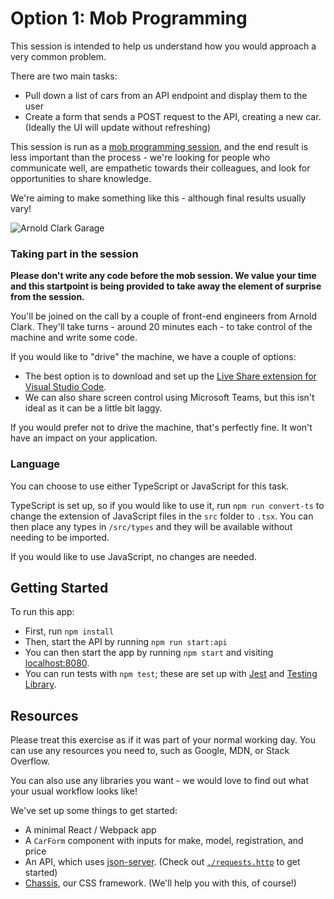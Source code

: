 # Option 1: Mob Programming

This session is intended to help us understand how you would approach a very common problem.

There are two main tasks:

-   Pull down a list of cars from an API endpoint and display them to the user
-   Create a form that sends a POST request to the API, creating a new car. (Ideally the UI will update without refreshing)

This session is run as a [mob programming session](https://en.wikipedia.org/wiki/Mob_programming), and the end result is less important than the process - we're looking for people who communicate well, are empathetic towards their colleagues, and look for opportunities to share knowledge.

We're aiming to make something like this - although final results usually vary!

![Arnold Clark Garage](/src/static/images/garage.gif "Arnold Clark Garage")

### Taking part in the session

**Please don't write any code before the mob session. We value your time and this startpoint is being provided to take away the element of surprise from the session.**

You'll be joined on the call by a couple of front-end engineers from Arnold Clark. They'll take turns - around 20 minutes each - to take control of the machine and write some code.

If you would like to "drive" the machine, we have a couple of options:

-   The best option is to download and set up the [Live Share extension for Visual Studio Code](https://code.visualstudio.com/learn/collaboration/live-share).
-   We can also share screen control using Microsoft Teams, but this isn't ideal as it can be a little bit laggy.

If you would prefer not to drive the machine, that's perfectly fine. It won't have an impact on your application.

### Language

You can choose to use either TypeScript or JavaScript for this task.

TypeScript is set up, so if you would like to use it, run `npm run convert-ts` to change the extension of JavaScript files in the `src` folder to `.tsx`. You can then place any types in `/src/types` and they will be available without needing to be imported.

If you would like to use JavaScript, no changes are needed.

## Getting Started

To run this app:

-   First, run `npm install`
-   Then, start the API by running `npm run start:api`
-   You can then start the app by running `npm start` and visiting [localhost:8080](http://localhost:8080).
-   You can run tests with `npm test`; these are set up with [Jest](https://jestjs.io/) and [Testing Library](https://testing-library.com/docs/react-testing-library/intro/).

## Resources

Please treat this exercise as if it was part of your normal working day. You can use any resources you need to, such as Google, MDN, or Stack Overflow.

You can also use any libraries you want - we would love to find out what your usual workflow looks like!

We've set up some things to get started:

-   A minimal React / Webpack app
-   A `CarForm` component with inputs for make, model, registration, and price
-   An API, which uses [json-server](https://github.com/typicode/json-server). (Check out [`./requests.http`](https://github.com/arnoldclark/front-end-mob-programming/blob/main/requests.http) to get started)
-   [Chassis](https://arnoldclark.github.io/chassis/), our CSS framework. (We'll help you with this, of course!)
